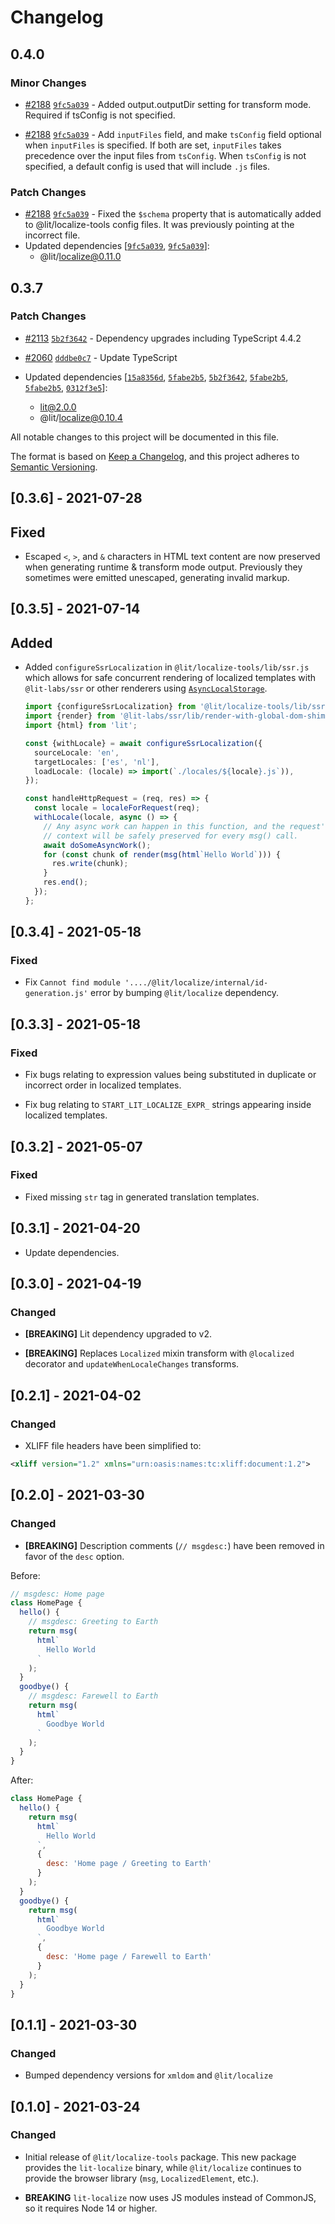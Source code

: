 # Changelog

## 0.4.0

### Minor Changes

- [#2188](https://github.com/lit/lit/pull/2188) [`9fc5a039`](https://github.com/lit/lit/commit/9fc5a039dc2b701ac9dbaaea278668172915c80b) - Added output.outputDir setting for transform mode. Required if tsConfig is not specified.

* [#2188](https://github.com/lit/lit/pull/2188) [`9fc5a039`](https://github.com/lit/lit/commit/9fc5a039dc2b701ac9dbaaea278668172915c80b) - Add `inputFiles` field, and make `tsConfig` field optional when `inputFiles` is specified. If both are set, `inputFiles` takes precedence over the input files from `tsConfig`. When `tsConfig` is not specified, a default config is used that will include `.js` files.

### Patch Changes

- [#2188](https://github.com/lit/lit/pull/2188) [`9fc5a039`](https://github.com/lit/lit/commit/9fc5a039dc2b701ac9dbaaea278668172915c80b) - Fixed the `$schema` property that is automatically added to @lit/localize-tools
  config files. It was previously pointing at the incorrect file.
- Updated dependencies [[`9fc5a039`](https://github.com/lit/lit/commit/9fc5a039dc2b701ac9dbaaea278668172915c80b), [`9fc5a039`](https://github.com/lit/lit/commit/9fc5a039dc2b701ac9dbaaea278668172915c80b)]:
  - @lit/localize@0.11.0

## 0.3.7

### Patch Changes

- [#2113](https://github.com/lit/lit/pull/2113) [`5b2f3642`](https://github.com/lit/lit/commit/5b2f3642ff91931b5b01f8bdd2ed98aba24f1047) - Dependency upgrades including TypeScript 4.4.2

* [#2060](https://github.com/lit/lit/pull/2060) [`dddbe0c7`](https://github.com/lit/lit/commit/dddbe0c7627a7c1f750da69c3200d373155b1d74) - Update TypeScript

* Updated dependencies [[`15a8356d`](https://github.com/lit/lit/commit/15a8356ddd59a1e80880a93acd21fadc9c24e14b), [`5fabe2b5`](https://github.com/lit/lit/commit/5fabe2b5ae4ab8fba9dc2d23a69105d32e4c0705), [`5b2f3642`](https://github.com/lit/lit/commit/5b2f3642ff91931b5b01f8bdd2ed98aba24f1047), [`5fabe2b5`](https://github.com/lit/lit/commit/5fabe2b5ae4ab8fba9dc2d23a69105d32e4c0705), [`5fabe2b5`](https://github.com/lit/lit/commit/5fabe2b5ae4ab8fba9dc2d23a69105d32e4c0705), [`0312f3e5`](https://github.com/lit/lit/commit/0312f3e533611eb3f4f9381594485a33ad003b74)]:
  - lit@2.0.0
  - @lit/localize@0.10.4

All notable changes to this project will be documented in this file.

The format is based on [Keep a Changelog](https://keepachangelog.com/en/1.0.0/),
and this project adheres to [Semantic Versioning](https://semver.org/spec/v2.0.0.html).

<!-- ## Unreleased -->

## [0.3.6] - 2021-07-28

## Fixed

- Escaped `<`, `>`, and `&` characters in HTML text content are now preserved
  when generating runtime & transform mode output. Previously they sometimes
  were emitted unescaped, generating invalid markup.

## [0.3.5] - 2021-07-14

## Added

- Added `configureSsrLocalization` in `@lit/localize-tools/lib/ssr.js` which
  allows for safe concurrent rendering of localized templates with
  `@lit-labs/ssr` or other renderers using
  [`AsyncLocalStorage`](https://nodejs.org/api/async_hooks.html#async_hooks_class_asynclocalstorage).

  ```ts
  import {configureSsrLocalization} from '@lit/localize-tools/lib/ssr.js';
  import {render} from '@lit-labs/ssr/lib/render-with-global-dom-shim.js';
  import {html} from 'lit';

  const {withLocale} = await configureSsrLocalization({
    sourceLocale: 'en',
    targetLocales: ['es', 'nl'],
    loadLocale: (locale) => import(`./locales/${locale}.js`)),
  });

  const handleHttpRequest = (req, res) => {
    const locale = localeForRequest(req);
    withLocale(locale, async () => {
      // Any async work can happen in this function, and the request's locale
      // context will be safely preserved for every msg() call.
      await doSomeAsyncWork();
      for (const chunk of render(msg(html`Hello World`))) {
        res.write(chunk);
      }
      res.end();
    });
  };
  ```

## [0.3.4] - 2021-05-18

### Fixed

- Fix `Cannot find module '..../@lit/localize/internal/id-generation.js'` error
  by bumping `@lit/localize` dependency.

## [0.3.3] - 2021-05-18

### Fixed

- Fix bugs relating to expression values being substituted in duplicate or
  incorrect order in localized templates.

- Fix bug relating to `START_LIT_LOCALIZE_EXPR_` strings appearing inside
  localized templates.

## [0.3.2] - 2021-05-07

### Fixed

- Fixed missing `str` tag in generated translation templates.

## [0.3.1] - 2021-04-20

- Update dependencies.

## [0.3.0] - 2021-04-19

### Changed

- **[BREAKING]** Lit dependency upgraded to v2.

- **[BREAKING]** Replaces `Localized` mixin transform with `@localized`
  decorator and `updateWhenLocaleChanges` transforms.

## [0.2.1] - 2021-04-02

### Changed

- XLIFF file headers have been simplified to:

```xml
<xliff version="1.2" xmlns="urn:oasis:names:tc:xliff:document:1.2">
```

## [0.2.0] - 2021-03-30

### Changed

- **[BREAKING]** Description comments (`// msgdesc:`) have been removed in favor
  of the `desc` option.

Before:

```js
// msgdesc: Home page
class HomePage {
  hello() {
    // msgdesc: Greeting to Earth
    return msg(
      html`
        Hello World
      `
    );
  }
  goodbye() {
    // msgdesc: Farewell to Earth
    return msg(
      html`
        Goodbye World
      `
    );
  }
}
```

After:

```js
class HomePage {
  hello() {
    return msg(
      html`
        Hello World
      `,
      {
        desc: 'Home page / Greeting to Earth'
      }
    );
  }
  goodbye() {
    return msg(
      html`
        Goodbye World
      `,
      {
        desc: 'Home page / Farewell to Earth'
      }
    );
  }
}
```

## [0.1.1] - 2021-03-30

### Changed

- Bumped dependency versions for `xmldom` and `@lit/localize`

## [0.1.0] - 2021-03-24

### Changed

- Initial release of `@lit/localize-tools` package. This new package provides
  the `lit-localize` binary, while `@lit/localize` continues to provide the
  browser library (`msg`, `LocalizedElement`, etc.).

- **BREAKING** `lit-localize` now uses JS modules instead of CommonJS, so it
  requires Node 14 or higher.
